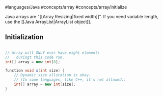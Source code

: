 #languages/Java #concepts/array #concepts/array/initialize

Java arrays are "[[Array Resizing|fixed width]]". If you need variable length, use the [[Java ArrayList|ArrayList object]].

## Initialization

```java

// Array will ONLY ever have eight elements
//   duringt this code run.
int[] array = new int[8];

function void x(int size) {
	// Dynamic size allocation is okay.
	// (In some languages, like C++, it's not allowed.)
	int[] array = new int[size];
}

```
